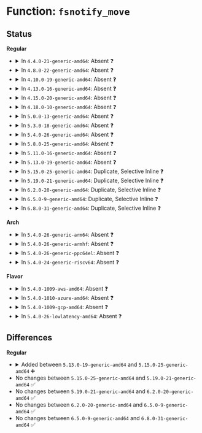 # Function: <code>fsnotify_move</code>

## Status
<b>Regular</b>
<ul>
<li>
<details>
<summary>In <code>4.4.0-21-generic-amd64</code>: Absent ❓</summary>

```json
{
  "name": "fsnotify_move",
  "collision_type": "Static Duplication",
  "inline_type": "Full",
  "funcs": [
    {
      "addr": 18446744071581047131,
      "name": "fsnotify_move",
      "external": false,
      "loc": "include/linux/fsnotify.h:86",
      "file": "fs/namei.c",
      "inline": "declared, inlined",
      "caller_inline": [
        "fs/namei.c:vfs_rename",
        "fs/namei.c:vfs_rename"
      ],
      "caller_func": []
    },
    {
      "addr": 18446744071582112629,
      "name": "fsnotify_move",
      "external": false,
      "loc": "include/linux/fsnotify.h:86",
      "file": "fs/debugfs/inode.c",
      "inline": "declared, inlined",
      "caller_inline": [
        "fs/debugfs/inode.c:debugfs_rename"
      ],
      "caller_func": []
    }
  ],
  "symbols": []
}
```
</details>
</li>
<li>
<details>
<summary>In <code>4.8.0-22-generic-amd64</code>: Absent ❓</summary>

```json
{
  "name": "fsnotify_move",
  "collision_type": "Static Duplication",
  "inline_type": "Full",
  "funcs": [
    {
      "addr": 18446744071581210090,
      "name": "fsnotify_move",
      "external": false,
      "loc": "include/linux/fsnotify.h:65",
      "file": "fs/namei.c",
      "inline": "declared, inlined",
      "caller_inline": [
        "fs/namei.c:vfs_rename",
        "fs/namei.c:vfs_rename"
      ],
      "caller_func": []
    },
    {
      "addr": 18446744071582328341,
      "name": "fsnotify_move",
      "external": false,
      "loc": "include/linux/fsnotify.h:65",
      "file": "fs/debugfs/inode.c",
      "inline": "declared, inlined",
      "caller_inline": [
        "fs/debugfs/inode.c:debugfs_rename"
      ],
      "caller_func": []
    }
  ],
  "symbols": []
}
```
</details>
</li>
<li>
<details>
<summary>In <code>4.10.0-19-generic-amd64</code>: Absent ❓</summary>

```json
{
  "name": "fsnotify_move",
  "collision_type": "Static Duplication",
  "inline_type": "Full",
  "funcs": [
    {
      "addr": 18446744071581287541,
      "name": "fsnotify_move",
      "external": false,
      "loc": "include/linux/fsnotify.h:69",
      "file": "fs/namei.c",
      "inline": "declared, inlined",
      "caller_inline": [
        "fs/namei.c:vfs_rename",
        "fs/namei.c:vfs_rename"
      ],
      "caller_func": []
    },
    {
      "addr": 18446744071582419144,
      "name": "fsnotify_move",
      "external": false,
      "loc": "include/linux/fsnotify.h:69",
      "file": "fs/debugfs/inode.c",
      "inline": "declared, inlined",
      "caller_inline": [
        "fs/debugfs/inode.c:debugfs_rename"
      ],
      "caller_func": []
    }
  ],
  "symbols": []
}
```
</details>
</li>
<li>
<details>
<summary>In <code>4.13.0-16-generic-amd64</code>: Absent ❓</summary>

```json
{
  "name": "fsnotify_move",
  "collision_type": "Static Duplication",
  "inline_type": "Full",
  "funcs": [
    {
      "addr": 18446744071581336799,
      "name": "fsnotify_move",
      "external": false,
      "loc": "include/linux/fsnotify.h:69",
      "file": "fs/namei.c",
      "inline": "declared, inlined",
      "caller_inline": [
        "fs/namei.c:vfs_rename",
        "fs/namei.c:vfs_rename"
      ],
      "caller_func": []
    },
    {
      "addr": 18446744071582502483,
      "name": "fsnotify_move",
      "external": false,
      "loc": "include/linux/fsnotify.h:69",
      "file": "fs/debugfs/inode.c",
      "inline": "declared, inlined",
      "caller_inline": [
        "fs/debugfs/inode.c:debugfs_rename"
      ],
      "caller_func": []
    }
  ],
  "symbols": []
}
```
</details>
</li>
<li>
<details>
<summary>In <code>4.15.0-20-generic-amd64</code>: Absent ❓</summary>

```json
{
  "name": "fsnotify_move",
  "collision_type": "Static Duplication",
  "inline_type": "Full",
  "funcs": [
    {
      "addr": 18446744071581477832,
      "name": "fsnotify_move",
      "external": false,
      "loc": "include/linux/fsnotify.h:70",
      "file": "fs/namei.c",
      "inline": "declared, inlined",
      "caller_inline": [
        "fs/namei.c:vfs_rename",
        "fs/namei.c:vfs_rename"
      ],
      "caller_func": []
    },
    {
      "addr": 18446744071582653795,
      "name": "fsnotify_move",
      "external": false,
      "loc": "include/linux/fsnotify.h:70",
      "file": "fs/debugfs/inode.c",
      "inline": "declared, inlined",
      "caller_inline": [
        "fs/debugfs/inode.c:debugfs_rename"
      ],
      "caller_func": []
    }
  ],
  "symbols": []
}
```
</details>
</li>
<li>
<details>
<summary>In <code>4.18.0-10-generic-amd64</code>: Absent ❓</summary>

```json
{
  "name": "fsnotify_move",
  "collision_type": "Static Duplication",
  "inline_type": "Full",
  "funcs": [
    {
      "addr": 18446744071581644403,
      "name": "fsnotify_move",
      "external": false,
      "loc": "include/linux/fsnotify.h:70",
      "file": "fs/namei.c",
      "inline": "declared, inlined",
      "caller_inline": [
        "fs/namei.c:vfs_rename",
        "fs/namei.c:vfs_rename"
      ],
      "caller_func": []
    },
    {
      "addr": 18446744071582847140,
      "name": "fsnotify_move",
      "external": false,
      "loc": "include/linux/fsnotify.h:70",
      "file": "fs/debugfs/inode.c",
      "inline": "declared, inlined",
      "caller_inline": [
        "fs/debugfs/inode.c:debugfs_rename"
      ],
      "caller_func": []
    }
  ],
  "symbols": []
}
```
</details>
</li>
<li>
<details>
<summary>In <code>5.0.0-13-generic-amd64</code>: Absent ❓</summary>

```json
{
  "name": "fsnotify_move",
  "collision_type": "Static Duplication",
  "inline_type": "Full",
  "funcs": [
    {
      "addr": 18446744071581721219,
      "name": "fsnotify_move",
      "external": false,
      "loc": "include/linux/fsnotify.h:82",
      "file": "fs/namei.c",
      "inline": "declared, inlined",
      "caller_inline": [
        "fs/namei.c:vfs_rename",
        "fs/namei.c:vfs_rename"
      ],
      "caller_func": []
    },
    {
      "addr": 18446744071582955477,
      "name": "fsnotify_move",
      "external": false,
      "loc": "include/linux/fsnotify.h:82",
      "file": "fs/debugfs/inode.c",
      "inline": "declared, inlined",
      "caller_inline": [],
      "caller_func": []
    }
  ],
  "symbols": []
}
```
</details>
</li>
<li>
<details>
<summary>In <code>5.3.0-18-generic-amd64</code>: Absent ❓</summary>

```json
{
  "name": "fsnotify_move",
  "collision_type": "Static Duplication",
  "inline_type": "Full",
  "funcs": [
    {
      "addr": 18446744071581839171,
      "name": "fsnotify_move",
      "external": false,
      "loc": "include/linux/fsnotify.h:104",
      "file": "fs/namei.c",
      "inline": "declared, inlined",
      "caller_inline": [
        "fs/namei.c:vfs_rename",
        "fs/namei.c:vfs_rename"
      ],
      "caller_func": []
    },
    {
      "addr": 18446744071583135893,
      "name": "fsnotify_move",
      "external": false,
      "loc": "include/linux/fsnotify.h:104",
      "file": "fs/debugfs/inode.c",
      "inline": "declared, inlined",
      "caller_inline": [],
      "caller_func": []
    }
  ],
  "symbols": []
}
```
</details>
</li>
<li>
<details>
<summary>In <code>5.4.0-26-generic-amd64</code>: Absent ❓</summary>

```json
{
  "name": "fsnotify_move",
  "collision_type": "Static Duplication",
  "inline_type": "Full",
  "funcs": [
    {
      "addr": 18446744071581911635,
      "name": "fsnotify_move",
      "external": false,
      "loc": "include/linux/fsnotify.h:104",
      "file": "fs/namei.c",
      "inline": "declared, inlined",
      "caller_inline": [
        "fs/namei.c:vfs_rename",
        "fs/namei.c:vfs_rename"
      ],
      "caller_func": []
    },
    {
      "addr": 18446744071583242069,
      "name": "fsnotify_move",
      "external": false,
      "loc": "include/linux/fsnotify.h:104",
      "file": "fs/debugfs/inode.c",
      "inline": "declared, inlined",
      "caller_inline": [],
      "caller_func": []
    }
  ],
  "symbols": []
}
```
</details>
</li>
<li>
<details>
<summary>In <code>5.8.0-25-generic-amd64</code>: Absent ❓</summary>

```json
{
  "name": "fsnotify_move",
  "collision_type": "Static Duplication",
  "inline_type": "Full",
  "funcs": [
    {
      "addr": 18446744071582148361,
      "name": "fsnotify_move",
      "external": false,
      "loc": "include/linux/fsnotify.h:122",
      "file": "fs/namei.c",
      "inline": "declared, inlined",
      "caller_inline": [
        "fs/namei.c:vfs_rename",
        "fs/namei.c:vfs_rename"
      ],
      "caller_func": []
    },
    {
      "addr": 18446744071583570009,
      "name": "fsnotify_move",
      "external": false,
      "loc": "include/linux/fsnotify.h:122",
      "file": "fs/debugfs/inode.c",
      "inline": "declared, inlined",
      "caller_inline": [],
      "caller_func": []
    }
  ],
  "symbols": []
}
```
</details>
</li>
<li>
<details>
<summary>In <code>5.11.0-16-generic-amd64</code>: Absent ❓</summary>

```json
{
  "name": "fsnotify_move",
  "collision_type": "Static Duplication",
  "inline_type": "Full",
  "funcs": [
    {
      "addr": 18446744071582194585,
      "name": "fsnotify_move",
      "external": false,
      "loc": "include/linux/fsnotify.h:129",
      "file": "fs/namei.c",
      "inline": "declared, inlined",
      "caller_inline": [
        "fs/namei.c:vfs_rename",
        "fs/namei.c:vfs_rename"
      ],
      "caller_func": []
    },
    {
      "addr": 18446744071583688972,
      "name": "fsnotify_move",
      "external": false,
      "loc": "include/linux/fsnotify.h:129",
      "file": "fs/debugfs/inode.c",
      "inline": "declared, inlined",
      "caller_inline": [],
      "caller_func": []
    }
  ],
  "symbols": []
}
```
</details>
</li>
<li>
<details>
<summary>In <code>5.13.0-19-generic-amd64</code>: Absent ❓</summary>

```json
{
  "name": "fsnotify_move",
  "collision_type": "Static Duplication",
  "inline_type": "Full",
  "funcs": [
    {
      "addr": 18446744071582211162,
      "name": "fsnotify_move",
      "external": false,
      "loc": "include/linux/fsnotify.h:129",
      "file": "fs/namei.c",
      "inline": "declared, inlined",
      "caller_inline": [
        "fs/namei.c:vfs_rename",
        "fs/namei.c:vfs_rename"
      ],
      "caller_func": []
    },
    {
      "addr": 18446744071583713511,
      "name": "fsnotify_move",
      "external": false,
      "loc": "include/linux/fsnotify.h:129",
      "file": "fs/debugfs/inode.c",
      "inline": "declared, inlined",
      "caller_inline": [],
      "caller_func": []
    }
  ],
  "symbols": []
}
```
</details>
</li>
<li>
<details>
<summary>In <code>5.15.0-25-generic-amd64</code>: Duplicate, Selective Inline ❓</summary>

```c
void fsnotify_move(struct inode * old_dir, struct inode * new_dir, const struct qstr * old_name, int isdir, struct inode * target, struct dentry * moved)
```

```json
{
  "name": "fsnotify_move",
  "collision_type": "Static Duplication",
  "inline_type": "Selective",
  "funcs": [
    {
      "addr": 18446744071582529396,
      "name": "fsnotify_move",
      "external": false,
      "loc": "include/linux/fsnotify.h:138",
      "file": "fs/namei.c",
      "inline": "declared, inlined",
      "caller_inline": [
        "fs/namei.c:vfs_rename"
      ],
      "caller_func": [
        "fs/namei.c:vfs_rename",
        "fs/namei.c:vfs_rename"
      ]
    },
    {
      "addr": 18446744071584074327,
      "name": "fsnotify_move",
      "external": false,
      "loc": "include/linux/fsnotify.h:138",
      "file": "fs/debugfs/inode.c",
      "inline": "declared, inlined",
      "caller_inline": [],
      "caller_func": []
    }
  ],
  "symbols": [
    {
      "addr": 18446744071582517056,
      "name": "fsnotify_move",
      "section": ".text",
      "bind": "STB_LOCAL",
      "size": 404
    }
  ]
}
```
</details>
</li>
<li>
<details>
<summary>In <code>5.19.0-21-generic-amd64</code>: Duplicate, Selective Inline ❓</summary>

```c
void fsnotify_move(struct inode * old_dir, struct inode * new_dir, const struct qstr * old_name, int isdir, struct inode * target, struct dentry * moved)
```

```json
{
  "name": "fsnotify_move",
  "collision_type": "Static Duplication",
  "inline_type": "Selective",
  "funcs": [
    {
      "addr": 18446744071583057621,
      "name": "fsnotify_move",
      "external": false,
      "loc": "include/linux/fsnotify.h:138",
      "file": "fs/namei.c",
      "inline": "declared, inlined",
      "caller_inline": [
        "fs/namei.c:vfs_rename"
      ],
      "caller_func": [
        "fs/namei.c:vfs_rename",
        "fs/namei.c:vfs_rename"
      ]
    },
    {
      "addr": 18446744071584666161,
      "name": "fsnotify_move",
      "external": false,
      "loc": "include/linux/fsnotify.h:138",
      "file": "fs/debugfs/inode.c",
      "inline": "declared, inlined",
      "caller_inline": [
        "fs/debugfs/inode.c:debugfs_rename"
      ],
      "caller_func": []
    }
  ],
  "symbols": [
    {
      "addr": 18446744071583042144,
      "name": "fsnotify_move",
      "section": ".text",
      "bind": "STB_LOCAL",
      "size": 532
    }
  ]
}
```
</details>
</li>
<li>
<details>
<summary>In <code>6.2.0-20-generic-amd64</code>: Duplicate, Selective Inline ❓</summary>

```c
void fsnotify_move(struct inode * old_dir, struct inode * new_dir, const struct qstr * old_name, int isdir, struct inode * target, struct dentry * moved)
```

```json
{
  "name": "fsnotify_move",
  "collision_type": "Static Duplication",
  "inline_type": "Selective",
  "funcs": [
    {
      "addr": 18446744071583624021,
      "name": "fsnotify_move",
      "external": false,
      "loc": "include/linux/fsnotify.h:138",
      "file": "fs/namei.c",
      "inline": "declared, inlined",
      "caller_inline": [
        "fs/namei.c:vfs_rename"
      ],
      "caller_func": [
        "fs/namei.c:vfs_rename",
        "fs/namei.c:vfs_rename"
      ]
    },
    {
      "addr": 18446744071585348913,
      "name": "fsnotify_move",
      "external": false,
      "loc": "include/linux/fsnotify.h:138",
      "file": "fs/debugfs/inode.c",
      "inline": "declared, inlined",
      "caller_inline": [
        "fs/debugfs/inode.c:debugfs_rename"
      ],
      "caller_func": []
    }
  ],
  "symbols": [
    {
      "addr": 18446744071583607184,
      "name": "fsnotify_move",
      "section": ".text",
      "bind": "STB_LOCAL",
      "size": 532
    }
  ]
}
```
</details>
</li>
<li>
<details>
<summary>In <code>6.5.0-9-generic-amd64</code>: Duplicate, Selective Inline ❓</summary>

```c
void fsnotify_move(struct inode * old_dir, struct inode * new_dir, const struct qstr * old_name, int isdir, struct inode * target, struct dentry * moved)
```

```json
{
  "name": "fsnotify_move",
  "collision_type": "Static Duplication",
  "inline_type": "Selective",
  "funcs": [
    {
      "addr": 18446744071583843195,
      "name": "fsnotify_move",
      "external": false,
      "loc": "include/linux/fsnotify.h:140",
      "file": "fs/namei.c",
      "inline": "declared, inlined",
      "caller_inline": [
        "fs/namei.c:vfs_rename"
      ],
      "caller_func": [
        "fs/namei.c:vfs_rename",
        "fs/namei.c:vfs_rename"
      ]
    },
    {
      "addr": 18446744071585579087,
      "name": "fsnotify_move",
      "external": false,
      "loc": "include/linux/fsnotify.h:140",
      "file": "fs/debugfs/inode.c",
      "inline": "declared, inlined",
      "caller_inline": [
        "fs/debugfs/inode.c:debugfs_rename"
      ],
      "caller_func": []
    }
  ],
  "symbols": [
    {
      "addr": 18446744071583830176,
      "name": "fsnotify_move",
      "section": ".text",
      "bind": "STB_LOCAL",
      "size": 532
    }
  ]
}
```
</details>
</li>
<li>
<details>
<summary>In <code>6.8.0-31-generic-amd64</code>: Duplicate, Selective Inline ❓</summary>

```c
void fsnotify_move(struct inode * old_dir, struct inode * new_dir, const struct qstr * old_name, int isdir, struct inode * target, struct dentry * moved)
```

```json
{
  "name": "fsnotify_move",
  "collision_type": "Static Duplication",
  "inline_type": "Selective",
  "funcs": [
    {
      "addr": 18446744071584047887,
      "name": "fsnotify_move",
      "external": false,
      "loc": "include/linux/fsnotify.h:178",
      "file": "fs/namei.c",
      "inline": "declared, inlined",
      "caller_inline": [
        "fs/namei.c:vfs_rename"
      ],
      "caller_func": [
        "fs/namei.c:vfs_rename",
        "fs/namei.c:vfs_rename"
      ]
    },
    {
      "addr": 18446744071585817839,
      "name": "fsnotify_move",
      "external": false,
      "loc": "include/linux/fsnotify.h:178",
      "file": "fs/debugfs/inode.c",
      "inline": "declared, inlined",
      "caller_inline": [
        "fs/debugfs/inode.c:debugfs_rename"
      ],
      "caller_func": []
    }
  ],
  "symbols": [
    {
      "addr": 18446744071584036192,
      "name": "fsnotify_move",
      "section": ".text",
      "bind": "STB_LOCAL",
      "size": 532
    }
  ]
}
```
</details>
</li>
</ul>
<b>Arch</b>
<ul>
<li>
<details>
<summary>In <code>5.4.0-26-generic-arm64</code>: Absent ❓</summary>

```json
{
  "name": "fsnotify_move",
  "collision_type": "Static Duplication",
  "inline_type": "Full",
  "funcs": [
    {
      "addr": 18446603336493392208,
      "name": "fsnotify_move",
      "external": false,
      "loc": "include/linux/fsnotify.h:104",
      "file": "fs/namei.c",
      "inline": "declared, inlined",
      "caller_inline": [
        "fs/namei.c:vfs_rename",
        "fs/namei.c:vfs_rename"
      ],
      "caller_func": []
    },
    {
      "addr": 18446603336494965892,
      "name": "fsnotify_move",
      "external": false,
      "loc": "include/linux/fsnotify.h:104",
      "file": "fs/debugfs/inode.c",
      "inline": "declared, inlined",
      "caller_inline": [],
      "caller_func": []
    }
  ],
  "symbols": []
}
```
</details>
</li>
<li>
<details>
<summary>In <code>5.4.0-26-generic-armhf</code>: Absent ❓</summary>

```json
{
  "name": "fsnotify_move",
  "collision_type": "Static Duplication",
  "inline_type": "Full",
  "funcs": [
    {
      "addr": 3226973604,
      "name": "fsnotify_move",
      "external": false,
      "loc": "include/linux/fsnotify.h:104",
      "file": "fs/namei.c",
      "inline": "declared, inlined",
      "caller_inline": [
        "fs/namei.c:vfs_rename",
        "fs/namei.c:vfs_rename"
      ],
      "caller_func": []
    },
    {
      "addr": 3228374020,
      "name": "fsnotify_move",
      "external": false,
      "loc": "include/linux/fsnotify.h:104",
      "file": "fs/debugfs/inode.c",
      "inline": "declared, inlined",
      "caller_inline": [],
      "caller_func": []
    }
  ],
  "symbols": []
}
```
</details>
</li>
<li>
<details>
<summary>In <code>5.4.0-26-generic-ppc64el</code>: Absent ❓</summary>

```json
{
  "name": "fsnotify_move",
  "collision_type": "Static Duplication",
  "inline_type": "Full",
  "funcs": [
    {
      "addr": 13835058055286940596,
      "name": "fsnotify_move",
      "external": false,
      "loc": "include/linux/fsnotify.h:104",
      "file": "fs/namei.c",
      "inline": "declared, inlined",
      "caller_inline": [
        "fs/namei.c:vfs_rename",
        "fs/namei.c:vfs_rename"
      ],
      "caller_func": []
    },
    {
      "addr": 13835058055288845292,
      "name": "fsnotify_move",
      "external": false,
      "loc": "include/linux/fsnotify.h:104",
      "file": "fs/debugfs/inode.c",
      "inline": "declared, inlined",
      "caller_inline": [],
      "caller_func": []
    }
  ],
  "symbols": []
}
```
</details>
</li>
<li>
<details>
<summary>In <code>5.4.0-24-generic-riscv64</code>: Absent ❓</summary>

```json
{
  "name": "fsnotify_move",
  "collision_type": "Static Duplication",
  "inline_type": "Full",
  "funcs": [
    {
      "addr": 18446743936273106552,
      "name": "fsnotify_move",
      "external": false,
      "loc": "include/linux/fsnotify.h:104",
      "file": "fs/namei.c",
      "inline": "declared, inlined",
      "caller_inline": [
        "fs/namei.c:vfs_rename",
        "fs/namei.c:vfs_rename"
      ],
      "caller_func": []
    },
    {
      "addr": 18446743936274267004,
      "name": "fsnotify_move",
      "external": false,
      "loc": "include/linux/fsnotify.h:104",
      "file": "fs/debugfs/inode.c",
      "inline": "declared, inlined",
      "caller_inline": [],
      "caller_func": []
    }
  ],
  "symbols": []
}
```
</details>
</li>
</ul>
<b>Flavor</b>
<ul>
<li>
<details>
<summary>In <code>5.4.0-1009-aws-amd64</code>: Absent ❓</summary>

```json
{
  "name": "fsnotify_move",
  "collision_type": "Static Duplication",
  "inline_type": "Full",
  "funcs": [
    {
      "addr": 18446744071581880371,
      "name": "fsnotify_move",
      "external": false,
      "loc": "include/linux/fsnotify.h:104",
      "file": "fs/namei.c",
      "inline": "declared, inlined",
      "caller_inline": [
        "fs/namei.c:vfs_rename",
        "fs/namei.c:vfs_rename"
      ],
      "caller_func": []
    },
    {
      "addr": 18446744071583210805,
      "name": "fsnotify_move",
      "external": false,
      "loc": "include/linux/fsnotify.h:104",
      "file": "fs/debugfs/inode.c",
      "inline": "declared, inlined",
      "caller_inline": [],
      "caller_func": []
    }
  ],
  "symbols": []
}
```
</details>
</li>
<li>
<details>
<summary>In <code>5.4.0-1010-azure-amd64</code>: Absent ❓</summary>

```json
{
  "name": "fsnotify_move",
  "collision_type": "Static Duplication",
  "inline_type": "Full",
  "funcs": [
    {
      "addr": 18446744071581817971,
      "name": "fsnotify_move",
      "external": false,
      "loc": "include/linux/fsnotify.h:104",
      "file": "fs/namei.c",
      "inline": "declared, inlined",
      "caller_inline": [
        "fs/namei.c:vfs_rename",
        "fs/namei.c:vfs_rename"
      ],
      "caller_func": []
    },
    {
      "addr": 18446744071583147957,
      "name": "fsnotify_move",
      "external": false,
      "loc": "include/linux/fsnotify.h:104",
      "file": "fs/debugfs/inode.c",
      "inline": "declared, inlined",
      "caller_inline": [],
      "caller_func": []
    }
  ],
  "symbols": []
}
```
</details>
</li>
<li>
<details>
<summary>In <code>5.4.0-1009-gcp-amd64</code>: Absent ❓</summary>

```json
{
  "name": "fsnotify_move",
  "collision_type": "Static Duplication",
  "inline_type": "Full",
  "funcs": [
    {
      "addr": 18446744071581871683,
      "name": "fsnotify_move",
      "external": false,
      "loc": "include/linux/fsnotify.h:104",
      "file": "fs/namei.c",
      "inline": "declared, inlined",
      "caller_inline": [
        "fs/namei.c:vfs_rename",
        "fs/namei.c:vfs_rename"
      ],
      "caller_func": []
    },
    {
      "addr": 18446744071583194837,
      "name": "fsnotify_move",
      "external": false,
      "loc": "include/linux/fsnotify.h:104",
      "file": "fs/debugfs/inode.c",
      "inline": "declared, inlined",
      "caller_inline": [],
      "caller_func": []
    }
  ],
  "symbols": []
}
```
</details>
</li>
<li>
<details>
<summary>In <code>5.4.0-26-lowlatency-amd64</code>: Absent ❓</summary>

```json
{
  "name": "fsnotify_move",
  "collision_type": "Static Duplication",
  "inline_type": "Full",
  "funcs": [
    {
      "addr": 18446744071581937025,
      "name": "fsnotify_move",
      "external": false,
      "loc": "include/linux/fsnotify.h:104",
      "file": "fs/namei.c",
      "inline": "declared, inlined",
      "caller_inline": [
        "fs/namei.c:vfs_rename",
        "fs/namei.c:vfs_rename"
      ],
      "caller_func": []
    },
    {
      "addr": 18446744071583289125,
      "name": "fsnotify_move",
      "external": false,
      "loc": "include/linux/fsnotify.h:104",
      "file": "fs/debugfs/inode.c",
      "inline": "declared, inlined",
      "caller_inline": [],
      "caller_func": []
    }
  ],
  "symbols": []
}
```
</details>
</li>
</ul>

## Differences
<b>Regular</b>
<ul>
<li>
<details>
<summary>Added between <code>5.13.0-19-generic-amd64</code> and <code>5.15.0-25-generic-amd64</code> ➕</summary>

```c
void fsnotify_move(struct inode * old_dir, struct inode * new_dir, const struct qstr * old_name, int isdir, struct inode * target, struct dentry * moved)
```
</details>
</li>
<li>
No changes between <code>5.15.0-25-generic-amd64</code> and <code>5.19.0-21-generic-amd64</code> ✅
</li>
<li>
No changes between <code>5.19.0-21-generic-amd64</code> and <code>6.2.0-20-generic-amd64</code> ✅
</li>
<li>
No changes between <code>6.2.0-20-generic-amd64</code> and <code>6.5.0-9-generic-amd64</code> ✅
</li>
<li>
No changes between <code>6.5.0-9-generic-amd64</code> and <code>6.8.0-31-generic-amd64</code> ✅
</li>
</ul>
